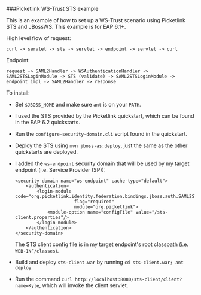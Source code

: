 ###Picketlink WS-Trust STS example

This is an example of how to set up a WS-Trust scenario using Picketlink STS and JBossWS.
This example is for EAP 6.1+.

High level flow of request:

```
curl -> servlet -> sts -> servlet -> endpoint -> servlet -> curl
```

Endpoint:

```
request -> SAML2Handler -> WSAuthenticationHandler -> SAML2STSLoginModule -> STS (validate) -> SAML2STSLoginModule -> endpoint impl -> SAML2Handler -> response
```

To install:

- Set `$JBOSS_HOME` and make sure `ant` is on your `PATH`.
- I used the STS provided by the Picketlink quickstart, which can be found in the EAP 6.2 quickstarts.
- Run the `configure-security-domain.cli` script found in the quickstart.
- Deploy the STS using `mvn jboss-as:deploy`, just the same as the other quickstarts are deployed.
- I added the `ws-endpoint` security domain that will be used by my target
  endpoint (i.e. Service Provider (SP)):

  ```
  <security-domain name="ws-endpoint" cache-type="default">
      <authentication>
          <login-module code="org.picketlink.identity.federation.bindings.jboss.auth.SAML2STSLoginModule" 
                        flag="required" 
                        module="org.picketlink">
              <module-option name="configFile" value="/sts-client.properties"/>
          </login-module>
      </authentication>
  </security-domain>
  ```
  
  The STS client config file is in my target endpoint's root classpath (i.e.
  `WEB-INF/classes`).

- Build and deploy `sts-client.war` by running `cd sts-client.war; ant deploy`
- Run the command `curl http://localhost:8080/sts-client/client?name=Kyle`, which will invoke the client servlet.
